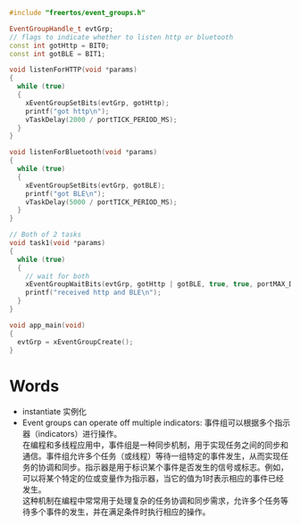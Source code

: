 ```C++
#include "freertos/event_groups.h"

EventGroupHandle_t evtGrp;
// flags to indicate whether to listen http or bluetooth
const int gotHttp = BIT0;
const int gotBLE = BIT1;

void listenForHTTP(void *params)
{
  while (true)
  {
    xEventGroupSetBits(evtGrp, gotHttp);
    printf("got http\n");
    vTaskDelay(2000 / portTICK_PERIOD_MS);
  }
}

void listenForBluetooth(void *params)
{
  while (true)
  {
    xEventGroupSetBits(evtGrp, gotBLE);
    printf("got BLE\n");
    vTaskDelay(5000 / portTICK_PERIOD_MS);
  }
}

// Both of 2 tasks
void task1(void *params)
{
  while (true)
  {
    // wait for both
    xEventGroupWaitBits(evtGrp, gotHttp | gotBLE, true, true, portMAX_DELAY);
    printf("received http and BLE\n");
  }
}

void app_main(void)
{
  evtGrp = xEventGroupCreate();
}

```


# Words
- instantiate 实例化
- Event groups can operate off multiple indicators: 事件组可以根据多个指示器（indicators）进行操作。<br>
在编程和多线程应用中，事件组是一种同步机制，用于实现任务之间的同步和通信。事件组允许多个任务（或线程）等待一组特定的事件发生，从而实现任务的协调和同步。指示器是用于标识某个事件是否发生的信号或标志。例如，可以将某个特定的位或变量作为指示器，当它的值为1时表示相应的事件已经发生。<br>
这种机制在编程中常常用于处理复杂的任务协调和同步需求，允许多个任务等待多个事件的发生，并在满足条件时执行相应的操作。<br>

